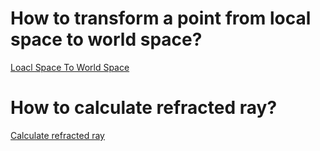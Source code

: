 # How to transform a point from local space to world space?
[Loacl Space To World Space](https://gaussformula.github.io/SpaceTransform)

# How to calculate refracted ray?
[Calculate refracted ray](https://gaussformula.github.io/HowToCalculateRefractedRay)

